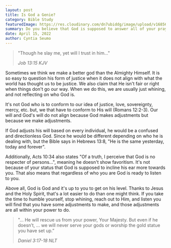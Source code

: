 ```yaml
---
layout: post
title: Is God a Genie?
category: Bible Study
featuredImage: https://res.cloudinary.com/dn7ubiddg/image/upload/v1685671919/blog/pexels-pixabay-356079-1024x619.jpg
summary: Do you believe that God is supposed to answer all of your prayers according to your will? Let's think about this.
date: April 15, 2022
author: Cyntia Seumo
---
```


<blockquote>
<p>"Though he slay me, yet will I trust in him…"</p>
<cite>Job 13:15 KJV</cite>
</blockquote>

<p>Sometimes we think we make a better god than the Almighty Himself. It is so easy to question his form of justice when it does not align with what the world has thought us to be justice. We also claim that He isn't fair or right when things don't go our way. When we do this, we are usually just whining, and not reflecting on who God is.</p>

<p>It's not God who is to conform to our idea of justice, love, sovereignty, mercy, etc. but, we that have to conform to His will (<a>Romans 12:2-3</a>). Our will and God's will do not align because God makes adjustments but because we make adjustments.</p>

<p>If God adjusts his will based on every individual, he would be a confused and directionless God. Since he would be different depending on who he is dealing with, but the Bible says in <a>Hebrews 13:8</a>, "He is the same yesterday, today and forever".</p>

<p>Additionally, <a>Acts 10:34</a> also states "Of a truth, I perceive that God is no respecter of persons…", meaning he doesn't show favoritism. It's not because of your status that God is supposed to incline his ear more towards you. That also means that regardless of who you are God is ready to listen to you.</p>

<p>Above all, God is God and it's up to you to get on his level. Thanks to Jesus and the Holy Spirit, that's a lot easier to do than one might think. If you take the time to humble yourself, stop whining, reach out to Him, and listen you will find that you have some adjustments to make, and those adjustments are all within your power to do.</p>

<blockquote>
<p>"… He will rescue us from your power, Your Majesty. But even if he doesn’t, … we will never serve your gods or worship the gold statue you have set up.”</p>
<cite>Daniel 3:17-18 NLT</cite>
</blockquote>
